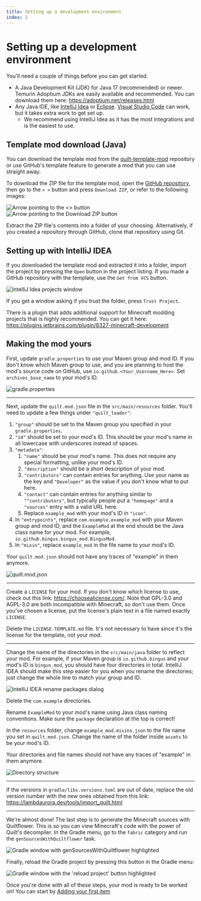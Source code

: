 ```yaml
---
title: Setting up a development environment
index: 2
---
```


# Setting up a development environment

You'll need a couple of things before you can get started.

- A Java Development Kit (JDK) for Java 17 (recommended) or newer.
  Temurin Adoptium JDKs are easily available and recommended.
  You can download them here: <https://adoptium.net/releases.html>
- Any Java IDE, like [IntelliJ Idea](https://www.jetbrains.com/idea/) or [Eclipse](https://www.eclipse.org/ide/).
  [Visual Studio Code](https://www.eclipse.org/ide/) can work, but it takes extra work to get set up.
  - We recommend using IntelliJ Idea as it has the most integrations and is the easiest to use.

## Template mod download (Java)

You can download the template mod from the [quilt-template-mod](https://github.com/QuiltMC/quilt-template-mod)
repository or use GitHub's template feature to generate a mod that you can use
straight away.

To download the ZIP file for the template mod, open the [GitHub repository](https://github.com/QuiltMC/quilt-template-mod),
then go to the `< >` button and press `Download ZIP`, or refer to the following images:

![Arrow pointing to the <> button](/introduction/setting-up-1.png)
![Arrow pointing to the Download ZIP button](/introduction/setting-up-2.png)

Extract the ZIP file's contents into a folder of your choosing. Alternatively, if you
created a repository through GitHub, clone that repository using Git.

## Setting up with IntelliJ IDEA

If you downloaded the template mod and extracted it into a folder,
import the project by pressing the `Open` button in the project listing.
If you made a GitHub repository with the template, use the `Get from VCS` button.

![IntelliJ Idea projects window](/introduction/setting-up-3.png)

If you get a window asking if you trust the folder, press `Trust Project`.

There is a plugin that adds additional support for Minecraft modding projects
that is highly recommended. You can get it here:
<https://plugins.jetbrains.com/plugin/8327-minecraft-development>

## Making the mod yours

First, update `gradle.properties` to use your Maven group and mod ID.
If you don't know which Maven group to use, and you are planning to host the mod's
source code on GitHub, use `io.github.<Your_Username_Here>`. Set `archives_base_name`
to your mod's ID.

![gradle.properties](/introduction/setting-up-4.png)

---

Next, update the `quilt.mod.json` file in the `src/main/resources` folder.
You'll need to update a few things under `"quilt_loader"`:

1. `"group"` should be set to the Maven group you specified in your `gradle.properties`.
2. `"id"` should be set to your mod's ID. This should be your mod's name in all lowercase
   with underscores instead of spaces.
3. `"metadata"`:
   1. `"name"` should be your mod's name. This does not require any special formatting,
      unlike your mod's ID.
   2. `"description"` should be a short description of your mod.
   3. `"contributors"` can contain entries for anything. Use your name as the key
      and `"Developer"` as the value if you don't know what to put here.
   4. `"contact"` can contain entries for anything similar to `""contributors"`,
      but typically people put a `"homepage"` and a `"sources"` entry with a valid URL here.
   5. Replace `example_mod` with your mod's ID in `"icon"`.
4. In `"entrypoints"`, replace `com.example.example_mod` with your Maven group and mod ID,
   and the `ExampleMod` at the end should be the Java class name for your mod.
   For example, `io.github.bingus.bingus_mod.BingusMod`.
5. In `"mixin"`, replace `example_mod` in the file name to your mod's ID.

Your `quilt.mod.json` should not have any traces of "example" in them anymore.

![quilt.mod.json](/introduction/setting-up-5.png)

---

Create a `LICENSE` for your mod. If you don't know which license to use, check out this
link: <https://choosealicense.com/>. Note that GPL-3.0 and AGPL-3.0 are both incompatible
with Minecraft, so don't use them. Once you've chosen a license, put the license's plain text
in a file named exactly `LICENSE`.

Delete the `LICENSE-TEMPLATE.md` file. It's not necessary to have since it's the license for
the template, not your mod.

---

Change the name of the directories in the `src/main/java` folder to reflect your mod.
For example, if your Maven group is `io.github.bingus` and your mod's ID is `bingus_mod`,
you should have four directories in total. IntelliJ IDEA should make this step easier for
you when you rename the directories; just change the whole line to match your group and ID.

![IntelliJ IDEA rename packages dialog](/introduction/setting-up-6.png)

Delete the `com.example` directories.

Rename `ExampleMod` to your mod's name using Java class naming conventions. Make sure the
`package` declaration at the top is correct!

In the `resources` folder, change `example_mod.mixins.json` to the file name you set in
`quilt.mod.json`. Change the name of the folder inside `assets` to be your mod's ID.

Your directories and file names should not have any traces of "example" in them anymore.

![Directory structure](/introduction/setting-up-7.png)

---

If the versions in `gradle/libs.versions.toml` are out of date, replace the old version
number with the new ones obtained from this link: <https://lambdaurora.dev/tools/import_quilt.html>

---

We're almost done! The last step is to generate the Minecraft sources with Quiltflower.
This is so you can view Minecraft's code with the power of Quilt's decompiler.
In the Gradle menu, go to the `fabric` category and run the `genSourcesWithQuiltflower`
task.

![Gradle window with genSourcesWithQuiltflower highlighted](/introduction/setting-up-8.png)

Finally, reload the Gradle project by pressing this button in the Gradle menu:

![Gradle window with the 'reload project' button highlighted](/introduction/setting-up-9.png)

Once you're done with all of these steps, your mod is ready to be worked on!
You can start by [Adding your first item](../items/first-item)
